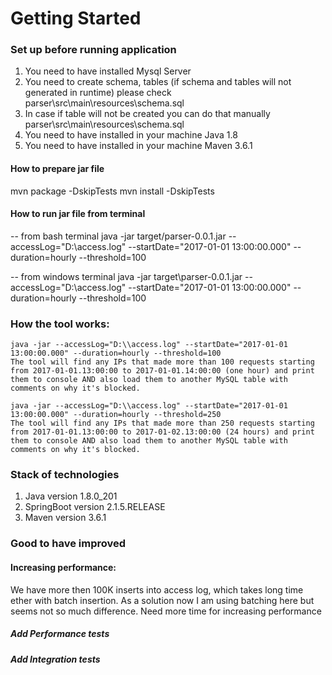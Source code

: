 # Getting Started

### Set up before running application

1. You need to have installed Mysql Server
2. You need to create schema, tables (if schema and tables will not generated in runtime) please check parser\src\main\resources\schema.sql
3. In case if table will not be created you can do that manually parser\src\main\resources\schema.sql
4. You need to have installed in your machine Java 1.8
5. You need to have installed in your machine Maven 3.6.1

#### How to prepare jar file 
mvn package -DskipTests
mvn install -DskipTests

#### How to run jar file from terminal

-- from bash terminal
java -jar target/parser-0.0.1.jar --accessLog="D:\\access.log" --startDate="2017-01-01 13:00:00.000" --duration=hourly --threshold=100

-- from windows terminal
java -jar target\\parser-0.0.1.jar --accessLog="D:\\access.log" --startDate="2017-01-01 13:00:00.000" --duration=hourly --threshold=100

### How the tool works:

    java -jar --accessLog="D:\\access.log" --startDate="2017-01-01 13:00:00.000" --duration=hourly --threshold=100
    The tool will find any IPs that made more than 100 requests starting from 2017-01-01.13:00:00 to 2017-01-01.14:00:00 (one hour) and print them to console AND also load them to another MySQL table with comments on why it's blocked.
	
    java -jar --accessLog="D:\\access.log" --startDate="2017-01-01 13:00:00.000" --duration=hourly --threshold=250
	The tool will find any IPs that made more than 250 requests starting from 2017-01-01.13:00:00 to 2017-01-02.13:00:00 (24 hours) and print them to console AND also load them to another MySQL table with comments on why it's blocked.

### Stack of technologies
1. Java version 1.8.0_201
2. SpringBoot version 2.1.5.RELEASE
3. Maven version 3.6.1

### Good to have improved

#### Increasing performance: 
We have more then 100K inserts into access log, which takes long time ether with batch insertion. 
As a solution now I am using batching here but seems not so much difference. Need more time for increasing performance
##### Add Performance tests
##### Add Integration tests
